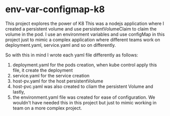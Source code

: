 # env-var-configmap-k8
This project explores the power of K8
This was a nodejs application where I created a persistent volume  and use persistentVolumeClaim to claim the volume in the pod. I use an environment variables and use configMap in this project just to mimic a complex application where different teams work on deployment.yaml, service.yaml and so on differently.

So with this in mind I wrote each yaml file differently as follows:
1. deployment.yaml for the pods creation, when kube control apply this file, it create the deployment
2. service.yaml for the service creation
3. host-pv.yaml for the host persistentVolume
4. host-pvc.yaml was also created to cliam the persistent Volume and lastly,
5. the environment.yaml file was created for ease of configuration. We wouldn't have needed this in this project but just to mimic working in team on a more complex project.
